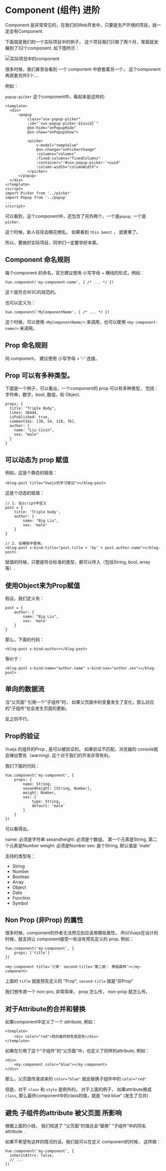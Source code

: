 # Component (组件) 进阶

Component 是非常常见的，在我们的Web开发中，只要是生产环境的项目，就一定会有Component. 

下面就是我们的一个实际项目中的例子， 这个项目我们只做了两个月，里面就发展到了32个component. 如下图所示：

![实际项目中的component](./images/components_in_real_project.png)

很多时候，我们甚至会看到 一个 component 中嵌套着另一个， 这个component再嵌套另外5个.... 

例如： 

`popup-picker` 这个component中，看起来是这样的: 

```
<template>
  <div>
      <popup
	      class="vux-popup-picker"
	      :id="`vux-popup-picker-${uuid}`"
	      @on-hide="onPopupHide"
	      @on-show="onPopupShow">

          <picker
	          v-model="tempValue"
	          @on-change="onPickerChange"
	          :columns="columns"
	          :fixed-columns="fixedColumns"
	          :container="'#vux-popup-picker-'+uuid"
	          :column-width="columnWidth">
          </picker>
      </popup>
  </div>
</template>
<script>
import Picker from '../picker'
import Popup from '../popup'
...
</script>
```

可以看到，这个component中，还包含了另外两个，一个是`popup`, 一个是 `picker`.  

这个时候，新人往往会眼花缭乱。 如果看到 `this.$emit` ， 就更晕了。 

所以，要做好实际项目，同学们一定要学好本章。 

## Component 命名规则

每个component 的命名，官方建议使用 小写字母 + 横线的形式，例如：

```
Vue.component('my-component-name', { /* ... */ })
```

这个是符合W3C的规范的。

也可以定义为： 

```
Vue.component('MyComponentName', { /* ... */ })
```

这个时候，可以使用 `<MyComponentName/>` 来调用，也可以使用 `<my-component-name/>` 来调用。

## Prop 命名规则

同 component， 建议使用 小写字母 + '-' 连接。

## Prop 可以有多种类型。 

下面是一个例子，可以看出，一个component的 prop 可以有多种类型， 包括： 字符串，数字，bool, 数组，和 Object. 

```
props: {
  title: "Triple Body",
  likes: 38444,
  isPublished: true,
  commentIds: [30, 54, 118, 76],
  author: {
  	name: "Liu Cixin", 
  	sex: "male"
  }
}
```

## 可以动态为 prop 赋值

例如，这是个静态的赋值：

```
<blog-post title="Vuejs的学习笔记"></blog-post>
```

这是个动态的赋值：

```
// 1. 在script中定义
post = {
	title: 'Triple body',
	author: {
		name: "Big Liu",
		sex: 'male'
	}
}

// 2. 在模板中使用。 
<blog-post v-bind:title="post.title + 'by' + post.author.name"></blog-post>
```

赋值的时候，只要是符合标准的类型，都可以传入（包括String, bool, array 等）. 

## 使用Object来为Prop赋值

假设，我们定义有：

```
post = {
	author: {
		name: "Big Liu",
		sex: 'male'
	}
}
```

那么，下面的代码：

```
<blog-post v-bind:author></blog-post>
```

等价于：

```
<blog-post v-bind:name="author.name" v-bind:sex="author.sex"></blog-post>
```

## 单向的数据流

当“父页面” 引用一个“子组件”时， 如果父页面中的变量发生了变化，那么对应的“子组件”也会发生页面的更新。  

反之则不行。

## Prop的验证

Vuejs 的组件的Prop , 是可以被验证的。 如果验证不匹配，浏览器的 console就会弹出警告（warning). 这个对于我们的开发非常有利。

我们下面的代码： 

```
Vue.component('my-component', {
	props: {
		name: String,   				 
		sexandheight: [String, Number],
		weight: Number,
		sex: {
			type: String,
			default: 'male'
		}
	}
})
```

可以看得出，

name: 必须是字符串
sexandheight: 必须是个数组。 第一个元素是String, 第二个元素是Number
weight: 必须是Number
sex: 是个String, 默认值是 'male'

支持的类型有： 

- String
- Number
- Boolean
- Array
- Object
- Date
- Function
- Symbol

## Non Prop (非Prop) 的属性

很多时候，component的作者无法预见到应该用哪些属性， 所以Vuejs在设计的时候，就支持让 component接受一些没有预先定义的 prop.  例如：

```
Vue.component('my-component', {
	props: ['title']
})

<my-component title='三体' second-title='第二册： 黑暗森林'></my-component>
```

上面的 `title` 就是预先定义的 "Prop",  `second-title` 就是“非Prop”

我们想传递一个 non-pro, 非常简单， prop 怎么传， non-prop 就怎么传。

## 对于Attribute的合并和替换

如果component中定义了一个 attribute,  例如： 

```
<template>
	<div color="red">我的最终颜色是蓝色</div>
</template>
```

如果在引用了这个“子组件”的“父页面”中，也定义了同样的attribute, 例如：

```
<div>
	<my-component color="blue"></my-component>
</div>
```

那么，父页面传递进来的 `color="blue"` 就会替换子组件中的 `color="red"`

但是，对于 `class` 和 `style` 是例外的。 对于上面的例子， 如果attribute换成 `class`, 那么最终component中的class的值，就是 "red blue" (发生了合并)

## 避免 子组件的attribute 被父页面 所影响

根据上面的小结， 我们知道了 “父页面”的值总会“替换” “子组件”中的同名attribute .

如果不希望有这样的情况的话，我们就可以在定义 component的时候， 这样做：

```
Vue.component('my-component', {
  inheritAttrs: false,
  // ...
})
```


